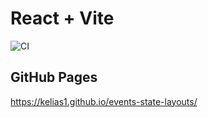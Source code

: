 # React + Vite
![CI](https://github.com/Kelias1/events-state-layouts/actions/workflows/web.yml/badge.svg)

## GitHub Pages
https://kelias1.github.io/events-state-layouts/